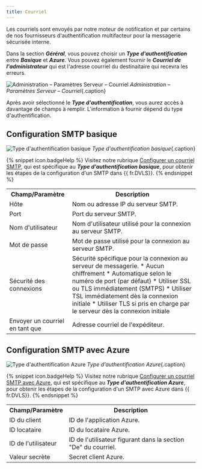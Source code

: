 ```yaml
---
title: Courriel
---
```

Les courriels sont envoyés par notre moteur de notification et par certains de nos fournisseurs d'authentification multifacteur pour la messagerie sécurisée interne.

Dans la section ***Géréral***, vous pouvez choisir un ***Type d'authentification*** entre ***Basique*** et ***Azure***. Vous pouvez également fournir le ***Courriel de l'administrateur*** qui est l'adresse courriel du destinaitaire qui recevra les erreurs.

![Administration – Paramètres Serveur – Courriel](/img/fr/server/ServerOp8013.png) 
*Administration – Paramètres Serveur – Courriel*{.caption}

Après avoir sélectionné le ***Type d'authentification***, vous aurez accès à davantage de champs à remplir. L'information à fournir dépend du type d'authentification.

## Configuration SMTP basique

![Type d'authentification basique](/img/fr/server/ServerOp2044.png)
*Type d'authentification basique*{.caption}  

{% snippet icon.badgeHelp %}
Visitez notre rubrique [Configurer un courriel SMTP](/fr/kb/devolutions-server/how-to-articles/configure-smtp-server/configure-smtp-email), qui est spécifique au ***Type d'authentification basique***, pour obtenir les étapes de la configuration d'un SMTP dans {{ fr.DVLS}}.
{% endsnippet %}  

<table>
	<tr>
		<th>
Champ/Paramètre 
		</th>
		<th>
Description 
		</th>
	</tr>
	<tr>
		<td>
Hôte 
		</td>
		<td>
Nom ou adresse IP du serveur SMTP. 
		</td>
	</tr>
	<tr>
		<td>
Port 
		</td>
		<td>
Port du serveur SMTP. 
		</td>
	</tr>
	<tr>
		<td>
Nom d'utilisateur 
		</td>
		<td>
Nom d'utilisateur utilisé pour la connexion au serveur SMTP. 
		</td>
	</tr>
	<tr>
		<td>
Mot de passe 
		</td>
		<td>
Mot de passe utilisé pour la connexion au serveur SMTP. 
		</td>
	</tr>
	<tr>
		<td>
Sécurité des connexions 
		</td>
		<td>
Sécurité spécifique pour la connexion au serveur de messagerie.  
* Aucun chiffrement 
* Automatique selon le numéro de port (par défaut)
* Utiliser SSL ou TLS immédiatement (SMTPS) 
* Utiliser TSL immédiatement dès la connexion initiale 
* Utiliser TLS si pris en charge par le serveur dès la connexion initiale 
		</td>
	</tr>
	<tr>
		<td>
Envoyer un courriel en tant que 
		</td>
		<td>
Adresse courriel de l'expéditeur. 
		</td>
	</tr>
</table>

## Configuration SMTP avec Azure

![Type d'authentification Azure](/img/fr/server/ServerOp2045.png)
*Type d'authentification Azure*{.caption}  

{% snippet icon.badgeHelp %}
Visitez notre rubrique [Configurer un courriel SMTP avec Azure](/fr/kb/devolutions-server/how-to-articles/configure-smtp-server/configure-smtp-email-azure), qui est spécifique au ***Type d'authentification Azure***, pour obtenir les étapes de la configuration d'un SMTP avec Azure dans {{ fr.DVLS}}.
{% endsnippet %}  

<table>
	<tr>
		<th>
Champ/Paramètre 
		</th>
		<th>
Description 
		</th>
	</tr>
	<tr>
		<td>
ID du client 
		</td>
		<td>
ID de l'application Azure.
		</td>
	</tr>
	<tr>
		<td>
ID locataire 
		</td>
		<td>
ID du locataire Azure.
		</td>
	</tr>
	<tr>
		<td>
ID de l'utilisateur 
		</td>
		<td>
ID de l'utilisateur figurant dans la section "De" du courriel.
		</td>
	</tr>
	<tr>
		<td>
Valeur secrète 
		</td>
		<td>
Secret client Azure.
		</td>
	</tr>
</table>
